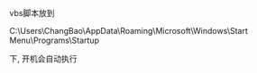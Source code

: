 
vbs脚本放到 

C:\Users\ChangBao\AppData\Roaming\Microsoft\Windows\Start Menu\Programs\Startup

下, 开机会自动执行